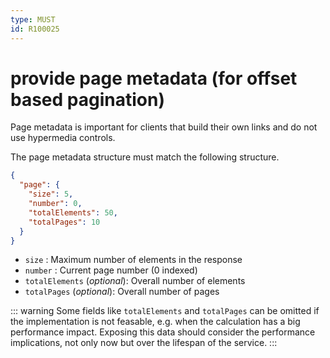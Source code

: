 ```yaml
---
type: MUST
id: R100025
---
```


# provide page metadata (for offset based pagination)

Page metadata is important for clients that build their own links and do not use hypermedia controls.

The page metadata structure must match the following structure.

```json
{
  "page": {
    "size": 5,
    "number": 0,
    "totalElements": 50,
    "totalPages": 10
  }
}
```

- `size` : Maximum number of elements in the response
- `number` : Current page number (0 indexed)
- `totalElements` (_optional_): Overall number of elements
- `totalPages` (_optional_): Overall number of pages

::: warning
Some fields like `totalElements` and `totalPages` can be omitted if the implementation is not feasable, e.g. when the calculation has a big performance impact.
Exposing this data should consider the performance implications, not only now but over the lifespan of the service.
:::
